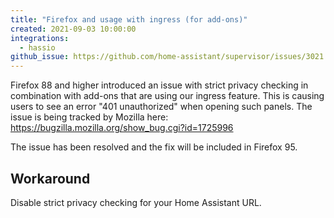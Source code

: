 ```yaml
---
title: "Firefox and usage with ingress (for add-ons)"
created: 2021-09-03 10:00:00
integrations: 
  - hassio
github_issue: https://github.com/home-assistant/supervisor/issues/3021
---
```


Firefox 88 and higher introduced an issue with strict privacy checking in combination with add-ons that are using our ingress feature. This is causing users to see an error "401 unauthorized" when opening such panels. The issue is being tracked by Mozilla here: https://bugzilla.mozilla.org/show_bug.cgi?id=1725996

The issue has been resolved and the fix will be included in Firefox 95.

## Workaround

Disable strict privacy checking for your Home Assistant URL.
